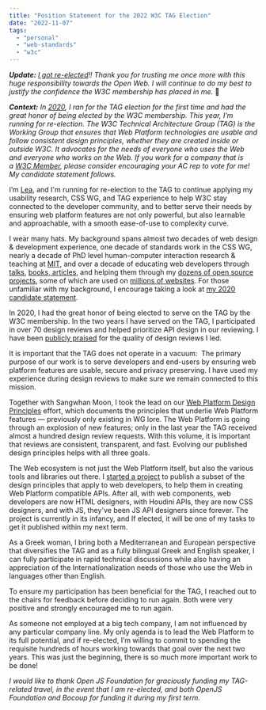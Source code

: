 ```yaml
---
title: "Position Statement for the 2022 W3C TAG Election"
date: "2022-11-07"
tags:
  - "personal"
  - "web-standards"
  - "w3c"
---
```


_**Update:** [I got re-elected](https://www.w3.org/blog/news/archives/9787)!! Thank you for trusting me once more with this huge responsibility towards the Open Web. I will continue to do my best to justify the confidence the W3C membership has placed in me._ 🥹

_**Context:** In [2020](https://lea.verou.me/2020/11/tag/), I ran for the TAG election for the first time and had the great honor of being elected by the W3C membership. This year, I’m running for re-election. The W3C Technical Architecture Group (TAG) is the Working Group that ensures that Web Platform technologies are usable and follow consistent design principles, whether they are created inside or outside W3C. It advocates for the needs of everyone who uses the Web and everyone who works on the Web. If you work for a company that is a [W3C Member](https://www.w3.org/Consortium/Member/List), please consider encouraging your AC rep to vote for me! My candidate statement follows._

I’m [Lea](https://en.wikipedia.org/wiki/Lea_Verou), and I'm running for re-election to the TAG to continue applying my usability research, CSS WG, and TAG experience to help W3C stay connected to the developer community, and to better serve their needs by ensuring web platform features are not only powerful, but also learnable and approachable, with a smooth ease-of-use to complexity curve.

I wear many hats. My background spans almost two decades of web design & development experience, one decade of standards work in the CSS WG, nearly a decade of PhD level human-computer interaction research & teaching at [MIT](https://mit.edu), and over a decade of educating web developers through [talks](https://lea.verou.me/speaking/), [books, articles](https://lea.verou.me/publications/), and helping them through my [dozens of open source projects](https://lea.verou.me/projects/), some of which are used on [millions of websites](https://www.npmjs.com/package/prismjs). For those unfamiliar with my background, I encourage taking a look at [my 2020 candidate statement](https://lea.verou.me/2020/11/tag/).

In 2020, I had the great honor of being elected to serve on the TAG by the W3C membership. In the two years I have served on the TAG, I participated in over 70 design reviews and helped prioritize API design in our reviewing. I have been [publicly praised](https://twitter.com/yoavweiss/status/1430807031364075520) for the quality of design reviews I led. 

It is important that the TAG does not operate in a vacuum:  The primary purpose of our work is to serve developers and end-users by ensuring web platform features are usable, secure and privacy preserving. I have used my experience during design reviews to make sure we remain connected to this mission.

Together with Sangwhan Moon, I took the lead on our [Web Platform Design Principles](https://w3ctag.github.io/design-principles/) effort, which documents the principles that underlie Web Platform features — previously only existing in WG lore. The Web Platform is going through an explosion of new features; only in the last year the TAG received almost a hundred design review requests. With this volume, it is important that reviews are consistent, transparent, and fast. Evolving our published design principles helps with all three goals.

The Web ecosystem is not just the Web Platform itself, but also the various tools and libraries out there. I [started a project](https://github.com/w3ctag/design-principles/issues/268) to publish a subset of the design principles that apply to web developers, to help them in creating Web Platform compatible APIs. After all, with web components, web developers are now HTML designers, with Houdini APIs, they are now CSS designers, and with JS, they've been JS API designers since forever. The project is currently in its infancy, and If elected, it will be one of my tasks to get it published within my next term.

As a Greek woman, I bring both a Mediterranean and European perspective that diversifies the TAG and as a fully bilingual Greek and English speaker, I can fully participate in rapid technical discussions while also having an appreciation of the Internationalization needs of those who use the Web in languages other than English.

To ensure my participation has been beneficial for the TAG, I reached out to the chairs for feedback before deciding to run again. Both were very positive and strongly encouraged me to run again.

As someone not employed at a big tech company, I am not influenced by any particular company line. My only agenda is to lead the Web Platform to its full potential, and if re-elected, I’m willing to commit to spending the requisite hundreds of hours working towards that goal over the next two years. This was just the beginning, there is so much more important work to be done!

_I would like to thank Open JS Foundation for graciously funding my TAG-related travel, in the event that I am re-elected, and both OpenJS Foundation and Bocoup for funding it during my first term._
